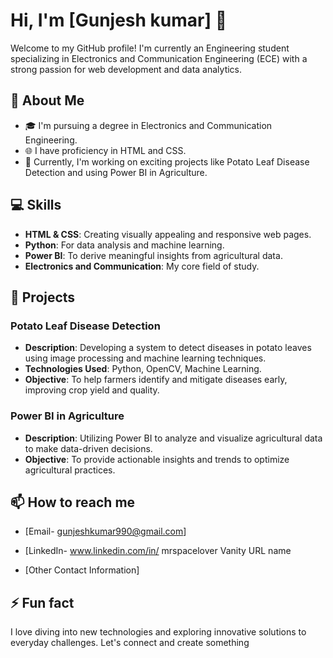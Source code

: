 # Hi, I'm [Gunjesh kumar] 👋

Welcome to my GitHub profile! I'm currently an Engineering student specializing in Electronics and Communication Engineering (ECE) with a strong passion for web development and data analytics.

## 🚀 About Me
- 🎓 I'm pursuing a degree in Electronics and Communication Engineering.
- 🌐 I have proficiency in HTML and CSS.
- 🌱 Currently, I'm working on exciting projects like Potato Leaf Disease Detection and using Power BI in Agriculture.

## 💻 Skills
- **HTML & CSS**: Creating visually appealing and responsive web pages.
- **Python**: For data analysis and machine learning.
- **Power BI**: To derive meaningful insights from agricultural data.
- **Electronics and Communication**: My core field of study.

## 🌱 Projects

### Potato Leaf Disease Detection
- **Description**: Developing a system to detect diseases in potato leaves using image processing and machine learning techniques.
- **Technologies Used**: Python, OpenCV, Machine Learning.
- **Objective**: To help farmers identify and mitigate diseases early, improving crop yield and quality.

### Power BI in Agriculture
- **Description**: Utilizing Power BI to analyze and visualize agricultural data to make data-driven decisions.
- **Objective**: To provide actionable insights and trends to optimize agricultural practices.

## 📫 How to reach me
- [Email- gunjeshkumar990@gmail.com]
- [LinkedIn- www.linkedin.com/in/
mrspacelover
Vanity URL name

- [Other Contact Information]

## ⚡ Fun fact
I love diving into new technologies and exploring innovative solutions to everyday challenges. Let's connect and create something 
